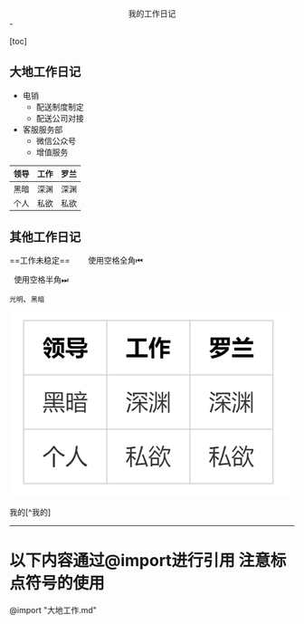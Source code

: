 <div align=center>我的工作日记</font></div>
-
<!--注释看一下上方的标记-->

[toc]

## 大地工作日记

 - 电销
   - 配送制度制定
   - 配送公司对接
 - 客服服务部
   - 微信公众号
   - 增值服务

| 领导 | 工作 | 罗兰 |
| ---- | ---- | ---- |
| 黑暗 | 深渊 | 深渊 |
| 个人 | 私欲 | 私欲 |

## 其他工作日记

==工作未稳定==
&emsp;&emsp;使用空格全角⏮


&nbsp;&nbsp;使用空格半角⏭

`光明`、`黑暗`

![测试图片](images/1.png)

我的[^我的]

---
# 以下内容通过@import进行引用 注意标点符号的使用

@import "大地工作.md"